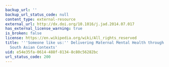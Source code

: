 ```yaml
---
backup_url: ''
backup_url_status_code: null
content_type: external-resource
external_url: http://dx.doi.org/10.1016/j.jad.2014.07.017
has_external_license_warning: true
is_broken: false
license: https://en.wikipedia.org/wiki/All_rights_reserved
title: '''Someone like us:'' Delivering Maternal Mental Health through Peers in Two
  South Asian Contexts'
uid: e54e35fa-0614-488f-8134-8c80c56282bc
url_status_code: 200
---
```

